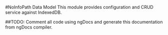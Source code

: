 #NoInfoPath Data Model
This module provides configuration and CRUD service against IndexedDB.

##TODO: Comment all code using ngDocs and generate this documentation from ngDocs compiler.